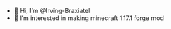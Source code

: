 - 👋 Hi, I’m @Irving-Braxiatel
- 👀 I’m interested in making minecraft 1.17.1 forge mod

<!---
Irving-Braxiatel/Irving-Braxiatel is a ✨ special ✨ repository because its `README.md` (this file) appears on your GitHub profile.
You can click the Preview link to take a look at your changes.
--->
